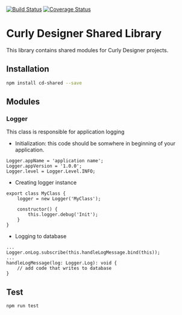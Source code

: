 [![Build Status](https://travis-ci.org/curlydesigner/cd-shared.svg?branch=master)](https://travis-ci.org/curlydesigner/cd-shared) [![Coverage Status](https://coveralls.io/repos/github/curlydesigner/cd-shared/badge.svg)](https://coveralls.io/github/curlydesigner/cd-shared)
# Curly Designer Shared Library 

This library contains shared modules for Curly Designer projects.
## Installation
```sh
npm install cd-shared --save
```
## Modules
### Logger
This class is responsible for application logging
- Initialization: this code should be somwhere in beginning of your application.
```
Logger.appName = 'application name';
Logger.appVersion = '1.0.0';
Logger.level = Logger.Level.INFO;
```
- Creating logger instance
```
export class MyClass {
    logger = new Logger('MyClass');

    constructor() {
        this.logger.debug('Init');
    }
}
```
- Logging to database
```
...
Logger.onLog.subscribe(this.handleLogMessage.bind(this));
...
handleLogMessage(log: Logger.Log): void {
    // add code that writes to database
}
```
## Test
```sh
npm run test
```